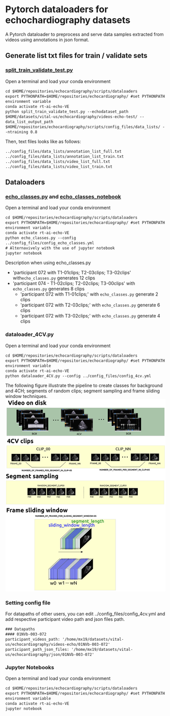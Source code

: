 # Pytorch dataloaders for echochardiography datasets
A Pytorch dataloader to preprocess and serve data samples extracted from videos using annotations in json format.

## Generate list txt files for train / validate sets
### [split_train_validate_test.py](split_train_validate_test.py)
Open a terminal and load your conda environment 
```
cd $HOME/repositories/echocardiography/scripts/dataloaders
export PYTHONPATH=$HOME/repositories/echocardiography/ #set PYTHONPATH environment variable
conda activate rt-ai-echo-VE 
python split_train_validate_test.py --echodataset_path $HOME/datasets/vital-us/echocardiography/videos-echo-test/ --data_list_output_path $HOME/repositories/echocardiography/scripts/config_files/data_lists/ --ntraining 0.8
```

Then, text files looks like as follows:
```
../config_files/data_lists/annotation_list_full.txt
../config_files/data_lists/annotation_list_train.txt
../config_files/data_lists/video_list_full.txt
../config_files/data_lists/video_list_train.txt
```

## Dataloaders
### [echo_classes.py](echo_classes.py) and [echo_classes_notebook](echo_classes_notebook.ipynb)
Open a terminal and load your conda environment 
```
cd $HOME/repositories/echocardiography/scripts/dataloaders
export PYTHONPATH=$HOME/repositories/echocardiography/ #set PYTHONPATH environment variable
conda activate rt-ai-echo-VE
python echo_classes.py --config ../config_files/config_echo_classes.yml
# Alternavively with the use of jupyter notebook
jupyter notebook
```

Description when using echo_classes.py
* 'participant 072 with T1-01clips; T2-03clips; T3-02clips' with`echo_classes.py` generates 12 clips
* 'participant 074 - T1-02clips; T2-02clips; T3-00clips' with `echo_classes.py` generates 8 clips
  * 'participant 072 with T1-01clips;' with `echo_classes.py` generate 2 clips 
  * 'participant 072 with T2-03clips;' with `echo_classes.py` generate 6 clips
  * 'participant 072 with T3-02clips;' with `echo_classes.py` generate 4 clips

### dataloader_4CV.py
Open a terminal and load your conda environment 
```
cd $HOME/repositories/echocardiography/scripts/dataloaders
export PYTHONPATH=$HOME/repositories/echocardiography/ #set PYTHONPATH environment variable
conda activate rt-ai-echo-VE 
python dataloader_4CV.py --config ../config_files/config_4cv.yml
```
The following figure illustrate the pipeline to create classes for background and 4CH; segments of random clips; segment sampling and frame sliding window techniques.
![fig](../../docs/figures/classes-windowing-sampling.png)

### Setting config file 
For datapaths of other users, you can edit ../config_files/config_4cv.yml and add respective participant video path and json files path. 
``` 
### Datapaths
#### 01NVb-003-072
participant_videos_path: '/home/mx19/datasets/vital-us/echocardiography/videos-echo/01NVb-003-072'
participant_path_json_files: '/home/mx19/datasets/vital-us/echocardiography/json/01NVb-003-072'
```

### Jupyter Notebooks
Open a terminal and load your conda environment 
```
cd $HOME/repositories/echocardiography/scripts/dataloaders
export PYTHONPATH=$HOME/repositories/echocardiography/ #set PYTHONPATH environment variable
conda activate rt-ai-echo-VE 
jupyter notebook
```


